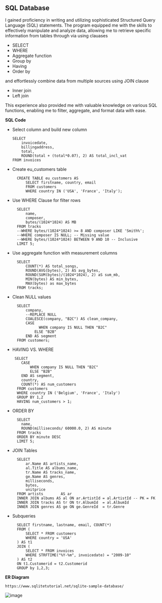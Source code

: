 **SQL Database**
-----------------------------------------------------

I gained proficiency in writing and utilizing sophisticated Structured Query Language (SQL) statements. The program equipped me with the skills to effectively manipulate and analyze data, allowing me to retrieve specific information from tables through via using clauases

- SELECT  
- WHERE
- Aggregate function 
- Group by
- Having
- Order by
  
and effortlessly combine data from multiple sources using JOIN clause

- Inner join
- Left join

This experience also provided me with valuable knowledge on various SQL functions, enabling me to filter, aggregate, and format data with ease.

**SQL Code**

- Select column and build new column
  
      SELECT 
	      invoicedate,
          billingaddress,
          total,
          ROUND(total + (total*0.07), 2) AS total_incl_vat
      FROM invoices

- Create eu_customers table 

        CREATE TABLE eu_customers AS 
            SELECT firstname, country, email 
            FROM customers
            WHERE country IN ('USA', 'France', 'Italy');

- Use WHERE Clause for filter rows

        SELECT 
	        name,
            composer,
            bytes/(1024*1024) AS MB
        FROM tracks
        --WHERE bytes/(1024*1024) >= 8 AND composer LIKE 'Smith%'; 
        --WHERE composer IS NULL; -- Missing value
        --WHERE bytes/(1024*1024) BETWEEN 9 AND 10 -- Inclusive
        LIMIT 5;

- Use aggregate function with measurement columns

        SELECT
            COUNT(*) AS total_songs,
            ROUND(AVG(bytes), 2) AS avg_bytes,
            ROUND(SUM(bytes)/(1024*1024), 2) aS sum_mb,
            MIN(bytes) AS min_bytes,
            MAX(bytes) as max_bytes
        FROM tracks;

- Clean NULL values

        SELECT 
            company,
            --REPLACE NULL
            COALESCE(company, "B2C") AS clean_company, 
            CASE
            	  WHEN company IS NULL THEN "B2C"
                ELSE "B2B"
            END AS segment
        FROM customers;

- HAVING VS. WHERE
  
       SELECT
          CASE
              WHEN company IS NULL THEN "B2C"
              ELSE "B2B"
          END AS segment,
          country,
          COUNT(*) AS num_customers
        FROM customers
        WHERE country IN ('Belgium', 'France', 'Italy')
        GROUP BY 1,2
        HAVING num_customers > 1;

- ORDER BY
 
        SELECT 
          name, 
          ROUND(milliseconds/ 60000.0, 2) AS minute
        FROM tracks
        ORDER BY minute DESC
        LIMIT 5;

- JOIN Tables

        SELECT 
            ar.Name AS artists_name,
            al.Title AS albums_name,
            tr.Name AS tracks_name,
            ge.Name AS genres,
            milliseconds,
            bytes,
            unitprice
        FROM artists 	    AS ar
        INNER JOIN albums AS al ON ar.ArtistId = al.ArtistId -- PK = FK
        INNER JOIN tracks AS tr ON tr.AlbumId  = al.AlbumId
        INNER JOIN genres AS ge ON ge.GenreId  = tr.Genre

- Subqueries

        SELECT firstname, lastname, email, COUNT(*)
        FROM (
            SELECT * FROM customers
          	WHERE country = 'USA'
        ) AS t1
        JOIN (
        	SELECT * FROM invoices
         	WHERE STRFTIME("%Y-%m", invoicedate) = "2009-10"
        ) AS t2
        ON t1.Customerid = t2.Customerid
        GROUP by 1,2,3;

**ER Diagram**

	https://www.sqlitetutorial.net/sqlite-sample-database/

 
  ![image](https://github.com/TonKphumpl/data-science-bootcamp9/assets/139863067/cd5cf686-606b-4cdb-a8ee-53b53925a332)

